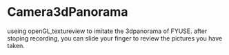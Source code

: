 # Camera3dPanorama
useing openGL,textureview to imitate the 3dpanorama of  FYUSE.
after stoping recording, you can slide your finger to review the pictures you have taken.
